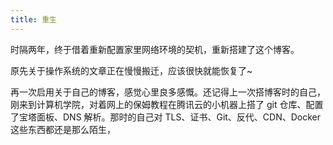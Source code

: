 ```yaml
---
title: 重生
---
```


时隔两年，终于借着重新配置家里网络环境的契机，重新搭建了这个博客。

原先关于操作系统的文章正在慢慢搬迁，应该很快就能恢复了~

再一次启用关于自己的博客，感觉心里良多感慨。还记得上一次搭博客时的自己，刚来到计算机学院，对着网上的保姆教程在腾讯云的小机器上搭了 git 仓库、配置了宝塔面板、DNS 解析。那时的自己对 TLS、证书、Git、反代、CDN、Docker 这些东西都还是那么陌生，
